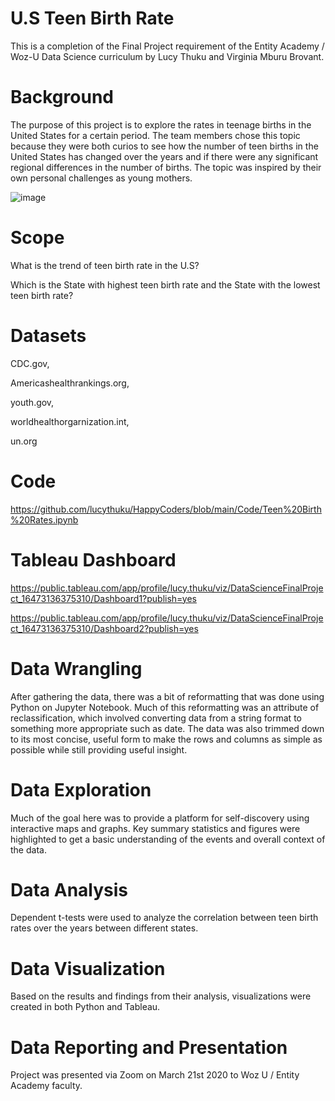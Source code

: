 # U.S Teen Birth Rate 

This is a completion of the Final Project requirement of the Entity Academy / Woz-U Data Science curriculum by Lucy Thuku and Virginia Mburu Brovant.

# Background

The purpose of this project is to explore the rates in teenage births in the United States for a certain period.
The team members chose this topic because they were both curios to see how the number of teen births in the United States has changed over the years and if there were any significant regional differences in the number of births. The topic was inspired by their own personal challenges as young mothers.

![image](https://user-images.githubusercontent.com/95771982/159148667-2bafe6ab-430a-4394-9acb-c55c1730a49d.png)

# Scope
What is the trend of teen birth rate in the U.S?


Which is the State with highest teen birth rate and the State with the lowest teen birth rate?

# Datasets

CDC.gov, 

Americashealthrankings.org, 

youth.gov, 

worldhealthorgarnization.int,

un.org

# Code

https://github.com/lucythuku/HappyCoders/blob/main/Code/Teen%20Birth%20Rates.ipynb

# Tableau Dashboard

https://public.tableau.com/app/profile/lucy.thuku/viz/DataScienceFinalProject_16473136375310/Dashboard1?publish=yes

https://public.tableau.com/app/profile/lucy.thuku/viz/DataScienceFinalProject_16473136375310/Dashboard2?publish=yes

# Data Wrangling

After gathering the data, there was a bit of reformatting that was done using Python on Jupyter Notebook. Much of this reformatting was an attribute of reclassification, which involved converting data from a string format to something more appropriate such as date. The data was also trimmed down to its most concise, useful form to make the rows and columns as simple as possible while still providing useful insight.

# Data Exploration

Much of the goal here was to provide a platform for self-discovery using interactive maps and graphs. Key summary statistics and figures were highlighted to get a basic understanding of the events and overall context of the data.

# Data Analysis

Dependent t-tests were used to analyze the correlation between teen birth rates over the years between different states.

# Data Visualization

Based on the results and findings from their analysis, visualizations were created in both Python and Tableau.

# Data Reporting and Presentation

Project was presented via Zoom on March 21st 2020 to Woz U / Entity Academy faculty.







